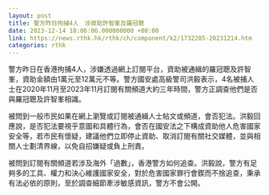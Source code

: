 ```yaml
---
layout: post
title: 警方昨日拘捕4人　涉資助許智峯及羅冠聰
date: 2023-12-14 18:06:06.000000000 +08:00
link: https://news.rthk.hk/rthk/ch/component/k2/1732285-20231214.htm
categories: rthk
---
```


警方昨日在香港拘捕4人，涉嫌透過網上訂閱平台，資助被通緝的羅冠聰及許智峯，資助金額由1萬元至12萬元不等。警方國安處高級警司洪毅表示，4名被捕人士在2020年11月至2023年11月訂閱有關頻道大約三年時間，警方正調查他們是否與羅冠聰及許智峯相識。

被問到一般市民如果在網上瀏覽或訂閱被通緝人士帖文或頻道，會否犯法。洪毅回應說，是否犯法要視乎意圖和具體行為，會否在國安法之下構成資助他人危害國家安全等，若市民有懷疑，建議他們立即停止資助、取消訂閱有關社交媒體，並與相關人士劃清界線，以免自招嫌疑或負上刑責。

被問到訂閱有關頻道若涉及海外「過數」，香港警方如何追查。洪毅說，警方有足夠多的工具、權力和決心維護國家安全，對於危害國家罪行會鍥而不捨追查，秉承有法必依的原則，至於調查細節牽涉敏感資訊，警方不會公開。
